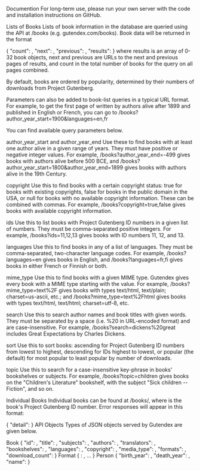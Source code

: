Documention
For long-term use, please run your own server with the code and installation instructions on GitHub.

Lists of Books
Lists of book information in the database are queried using the API at /books (e.g. gutendex.com/books). Book data will be returned in the format

{
"count": <number>,
"next": <string or null>,
"previous": <string or null>,
"results": <array of Books>
}
where results is an array of 0-32 book objects, next and previous are URLs to the next and previous pages of results, and count in the total number of books for the query on all pages combined.

By default, books are ordered by popularity, determined by their numbers of downloads from Project Gutenberg.

Parameters can also be added to book-list queries in a typical URL format. For example, to get the first page of written by authors alive after 1899 and published in English or French, you can go to /books?author_year_start=1900&languages=en,fr

You can find available query parameters below.

author_year_start and author_year_end
Use these to find books with at least one author alive in a given range of years. They must have positive or negative integer values. For example, /books?author_year_end=-499 gives books with authors alive before 500 BCE, and /books?author_year_start=1800&author_year_end=1899 gives books with authors alive in the 19th Century.

copyright
Use this to find books with a certain copyright status: true for books with existing copyrights, false for books in the public domain in the USA, or null for books with no available copyright information. These can be combined with commas. For example, /books?copyright=true,false gives books with available copyright information.

ids
Use this to list books with Project Gutenberg ID numbers in a given list of numbers. They must be comma-separated positive integers. For example, /books?ids=11,12,13 gives books with ID numbers 11, 12, and 13.

languages
Use this to find books in any of a list of languages. They must be comma-separated, two-character language codes. For example, /books?languages=en gives books in English, and /books?languages=fr,fi gives books in either French or Finnish or both.

mime_type
Use this to find books with a given MIME type. Gutendex gives every book with a MIME type starting with the value. For example, /books?mime_type=text%2F gives books with types text/html, text/plain; charset=us-ascii, etc.; and /books?mime_type=text%2Fhtml gives books with types text/html, text/html; charset=utf-8, etc.

search
Use this to search author names and book titles with given words. They must be separated by a space (i.e. %20 in URL-encoded format) and are case-insensitive. For example, /books?search=dickens%20great includes Great Expectations by Charles Dickens.

sort
Use this to sort books: ascending for Project Gutenberg ID numbers from lowest to highest, descending for IDs highest to lowest, or popular (the default) for most popular to least popular by number of downloads.

topic
Use this to search for a case-insensitive key-phrase in books' bookshelves or subjects. For example, /books?topic=children gives books on the "Children's Literature" bookshelf, with the subject "Sick children -- Fiction", and so on.

Individual Books
Individual books can be found at /books/<id>, where <id> is the book's Project Gutenberg ID number. Error responses will appear in this format:

{
"detail": <string of error message>
}
API Objects
Types of JSON objects served by Gutendex are given below.

Book
{
"id": <number of Project Gutenberg ID>,
"title": <string>,
"subjects": <array of strings>,
"authors": <array of Persons>,
"translators": <array of Persons>,
"bookshelves": <array of strings>,
"languages": <array of strings>,
"copyright": <boolean or null>,
"media_type": <string>,
"formats": <Format>,
"download_count": <number>
}
Format
{
<string of MIME-type>: <string of URL>,
...
}
Person
{
"birth_year": <number or null>,
"death_year": <number or null>,
"name": <string>
}
